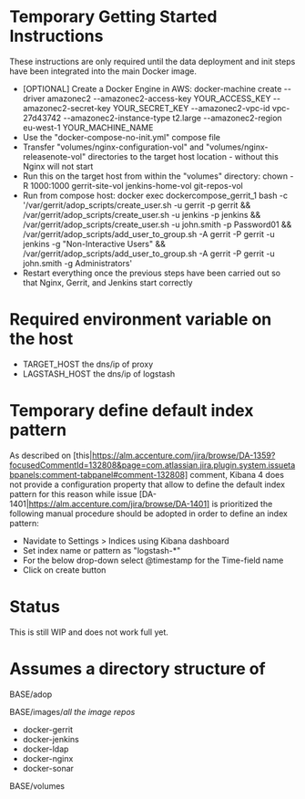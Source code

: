 # Temporary Getting Started Instructions

These instructions are only required until the data deployment and init steps have been integrated into the main Docker image.

- [OPTIONAL] Create a Docker Engine in AWS: docker-machine create --driver amazonec2 --amazonec2-access-key YOUR\_ACCESS\_KEY --amazonec2-secret-key YOUR\_SECRET\_KEY --amazonec2-vpc-id vpc-27d43742 --amazonec2-instance-type t2.large --amazonec2-region eu-west-1 YOUR\_MACHINE\_NAME
- Use the "docker-compose-no-init.yml" compose file 
- Transfer "volumes/nginx-configuration-vol" and "volumes/nginx-releasenote-vol" directories to the target host location - without this Nginx will not start
- Run this on the target host from within the "volumes" directory: chown -R 1000:1000 gerrit-site-vol jenkins-home-vol git-repos-vol
- Run from compose host: docker exec dockercompose\_gerrit\_1 bash -c '/var/gerrit/adop\_scripts/create\_user.sh -u gerrit -p gerrit && /var/gerrit/adop\_scripts/create\_user.sh -u jenkins -p jenkins && /var/gerrit/adop\_scripts/create\_user.sh -u john.smith -p Password01 && /var/gerrit/adop\_scripts/add\_user\_to\_group.sh -A gerrit -P gerrit -u jenkins -g "Non-Interactive Users" && /var/gerrit/adop\_scripts/add\_user\_to\_group.sh -A gerrit -P gerrit -u john.smith -g Administrators'
- Restart everything once the previous steps have been carried out so that Nginx, Gerrit, and Jenkins start correctly

# Required environment variable on the host

- TARGET_HOST the dns/ip of proxy
- LAGSTASH_HOST the dns/ip of logstash

# Temporary define default index pattern

As described on [this|https://alm.accenture.com/jira/browse/DA-1359?focusedCommentId=132808&page=com.atlassian.jira.plugin.system.issuetabpanels:comment-tabpanel#comment-132808] comment, Kibana 4 does not provide a configuration property that allow to define the default index pattern for this reason while issue [DA-1401|https://alm.accenture.com/jira/browse/DA-1401] is prioritized the following manual procedure should be adopted in order to define an index pattern:

- Navidate to Settings > Indices using Kibana dashboard
- Set index name or pattern as "logstash-*"
- For the below drop-down select @timestamp for the Time-field name
- Click on create button

# Status

This is still WIP and does not work full yet.

# Assumes a directory structure of

BASE/adop

BASE/images/*all the image repos*
-  docker-gerrit
-  docker-jenkins
-  docker-ldap
-  docker-nginx
-  docker-sonar

BASE/volumes
